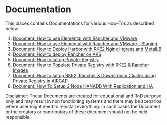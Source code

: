 # Documentation
This places contains Documentations for various How-Tos as described below.

1. [Document: How to use Elemental with Rancher and VMware](./Document-Elemental-Vmware-Prod-TPU-Emulate/How-to-use-Elemental-with-Rancher-and-VMware.md)
2. [Document: How to use Elemental with Rancher and VMware - Staging](./Document-Elemental-Vmware-Staging/How-to-use-Elemental-with-Rancher-and-VMware-Staging.md)
3. [Document: How to Deploy Harbor with RKE2 Nginx Ingress and MetalLB](./Document-Harbor-RKE2-Nginx-Ingress-MetalLB/Harbor-with-RKE2-Persistentvolume-Ingress-MetalLB.md)
4. [Document: How to deploy Rancher on AKS](./Document-Rancher-Deployment-on-AKS/Rancher-on-AKS.md)
5. [Document: How to setup Private-Registry](./Document-Setup-RKE2-With-Rancher-in-HA-AIRGAP/Document-1-Setup-Private-Registry.md)
6. [Document: How to Populate Private Registry with RKE2 & Rancher Images](./Document-Setup-RKE2-With-Rancher-in-HA-AIRGAP/Document-2-Populate-Private-Registry-RKE2&Rancher-Images.md)
7. [Document: How to setup RKE2, Rancher & Downstream Cluster using Private Registry in AIRGAP](./Document-Setup-RKE2-With-Rancher-in-HA-AIRGAP/Document-3-Provision-Airgap-RKE2-Rancher-Downstrstream-Cluster-using-Private-Registry.md)
8. [Document: How To Setup 2 Node HANADB With Replication and HA](./Document-How-To-Setup-2-Node-HANADB-With-Replication-and-HA/Setup-2-Node-HANADB-With-Replication-and-HA.md)

Disclaimer: These Documents are created for educational and RnD purpose only and may result in non functioning systems and there may be scenarios where user might need to reinstall everything. In such cases the Document or the creators or contributors of these document should not be held responsible.
